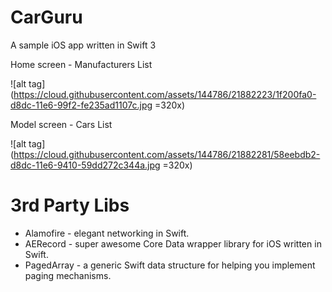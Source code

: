 # CarGuru

A sample iOS app written in Swift 3

Home screen - Manufacturers List

![alt tag](https://cloud.githubusercontent.com/assets/144786/21882223/1f200fa0-d8dc-11e6-99f2-fe235ad1107c.jpg =320x)

Model screen - Cars List

![alt tag](https://cloud.githubusercontent.com/assets/144786/21882281/58eebdb2-d8dc-11e6-9410-59dd272c344a.jpg =320x)

# 3rd Party Libs

* Alamofire - elegant networking in Swift.
* AERecord - super awesome Core Data wrapper library for iOS written in Swift.
* PagedArray - a generic Swift data structure for helping you implement paging mechanisms.